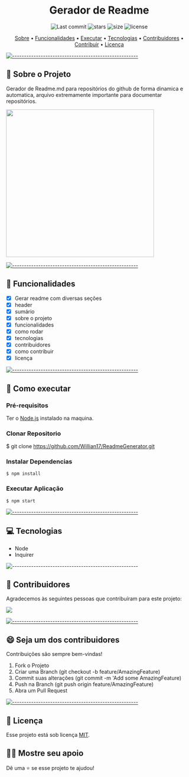   <h1 align="center"> Gerador de Readme </h1>

  <p align="center">
    <img alt="Last commit" src="https://img.shields.io/github/last-commit/Willian17/ReadmeGenerator">
    <img alt="stars" src="https://img.shields.io/github/stars/Willian17/ReadmeGenerator?logo=github">
    <img alt="size" src="https://img.shields.io/github/repo-size/Willian17/ReadmeGenerator">
    <img alt="license" src="https://img.shields.io/github/license/Willian17/ReadmeGenerator">
  </p>
  
  <p align="center">
    <a href="#sobre">Sobre</a> •
    <a href="#funcionalidades">Funcionalidades</a> •
    <a href="#executar">Executar</a> •
    <a href="#tecnologias">Tecnologias</a> •
    <a href="#contribuidores">Contribuidores</a> •
    <a href="#contribuir">Contribuir</a> •
    <a href="#licenca">Licença</a>
  </p>
  
  [![-----------------------------------------------------](https://raw.githubusercontent.com/andreasbm/readme/master/assets/lines/colored.png)](#sobre-o-projeto)

## :pushpin: Sobre o Projeto <a name="sobre"></a>

  <div>
  <p>Gerador de Readme.md para repositórios do github de forma dinamica e automatica, arquivo extremamente importante para documentar repositórios.</p>
  <img src="https://user-images.githubusercontent.com/53010824/159083628-08ca4a43-5a29-4729-8880-8a444e57a8e4.png" width="400px">
  </div>
  
  [![-----------------------------------------------------](https://raw.githubusercontent.com/andreasbm/readme/master/assets/lines/colored.png)](#funcionalidades)

## :rocket: Funcionalidades <a name="funcionalidades"></a>

- [x] Gerar readme com diversas seções
- [x] header
- [x] sumário
- [x] sobre o projeto
- [x] funcionalidades
- [x] como rodar
- [x] tecnologias
- [x] contribuidores
- [x] como contribuir
- [x] licença

[![-----------------------------------------------------](https://raw.githubusercontent.com/andreasbm/readme/master/assets/lines/colored.png)](#executar)

## :construction_worker: Como executar <a name="executar"></a>

### Pré-requisitos

Ter o <a href="https://nodejs.org/en/">Node.js</a> instalado na maquina.

### Clonar Repositorio

$ git clone https://github.com/Willian17/ReadmeGenerator.git

### Instalar Dependencias

```
$ npm install
```

### Executar Aplicação

```
$ npm start
```

[![-----------------------------------------------------](https://raw.githubusercontent.com/andreasbm/readme/master/assets/lines/colored.png)](##tecnologias)

## :computer: Tecnologias <a name="tecnologias"></a>

<ul>
<li>Node</li>
<li>Inquirer</li>
</ul>

![-----------------------------------------------------](https://raw.githubusercontent.com/andreasbm/readme/master/assets/lines/colored.png)

## 🤝 Contribuidores <a name="contribuidores"></a>

Agradecemos às seguintes pessoas que contribuíram para este projeto:

<a href = "https://github.com/Willian17/ReadmeGenerator/graphs/contributors">
  <img src = "https://contrib.rocks/image?repo=Willian17/ReadmeGenerator"/>
</a>

[![-----------------------------------------------------](https://raw.githubusercontent.com/andreasbm/readme/master/assets/lines/colored.png)](#contribuidores)

## 😄 Seja um dos contribuidores<br> <a name="contribuir"></a>

Contribuições são sempre bem-vindas!

1. Fork o Projeto
2. Criar uma Branch (git checkout -b feature/AmazingFeature)
3. Commit suas alterações (git commit -m 'Add some AmazingFeature)
4. Push na Branch (git push origin feature/AmazingFeature)
5. Abra um Pull Request

[![-----------------------------------------------------](https://raw.githubusercontent.com/andreasbm/readme/master/assets/lines/colored.png)](#licensa)

## 📝 Licença <a name="licenca"></a>

Esse projeto está sob licença [MIT](LICENSE.md).

## :man_astronaut: Mostre seu apoio

Dê uma ⭐️ se esse projeto te ajudou!
